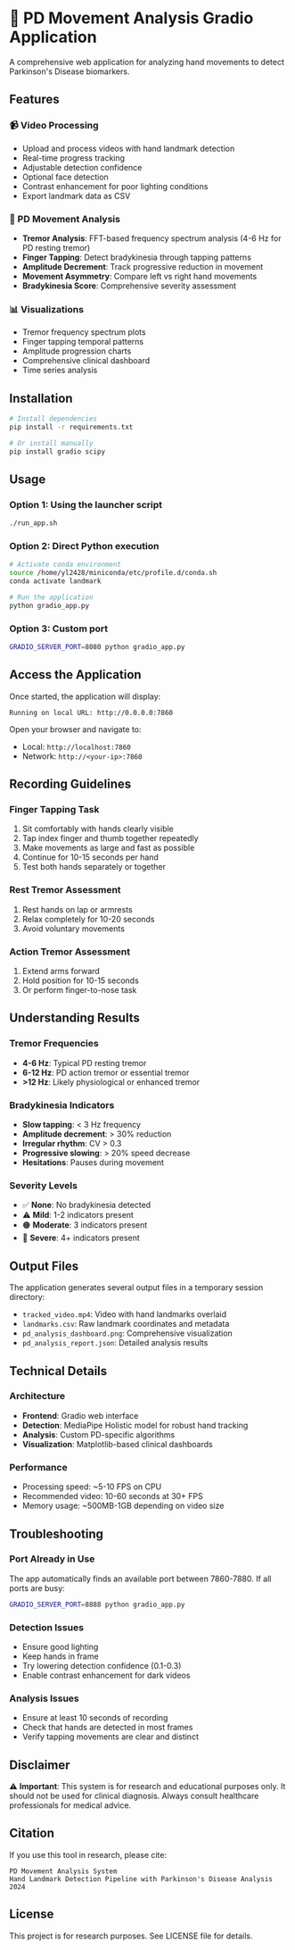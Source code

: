 # 🏥 PD Movement Analysis Gradio Application

A comprehensive web application for analyzing hand movements to detect Parkinson's Disease biomarkers.

## Features

### 📹 Video Processing
- Upload and process videos with hand landmark detection
- Real-time progress tracking
- Adjustable detection confidence
- Optional face detection
- Contrast enhancement for poor lighting conditions
- Export landmark data as CSV

### 🔬 PD Movement Analysis
- **Tremor Analysis**: FFT-based frequency spectrum analysis (4-6 Hz for PD resting tremor)
- **Finger Tapping**: Detect bradykinesia through tapping patterns
- **Amplitude Decrement**: Track progressive reduction in movement
- **Movement Asymmetry**: Compare left vs right hand movements
- **Bradykinesia Score**: Comprehensive severity assessment

### 📊 Visualizations
- Tremor frequency spectrum plots
- Finger tapping temporal patterns
- Amplitude progression charts
- Comprehensive clinical dashboard
- Time series analysis

## Installation

```bash
# Install dependencies
pip install -r requirements.txt

# Or install manually
pip install gradio scipy
```

## Usage

### Option 1: Using the launcher script
```bash
./run_app.sh
```

### Option 2: Direct Python execution
```bash
# Activate conda environment
source /home/yl2428/miniconda/etc/profile.d/conda.sh
conda activate landmark

# Run the application
python gradio_app.py
```

### Option 3: Custom port
```bash
GRADIO_SERVER_PORT=8080 python gradio_app.py
```

## Access the Application

Once started, the application will display:
```
Running on local URL: http://0.0.0.0:7860
```

Open your browser and navigate to:
- Local: `http://localhost:7860`
- Network: `http://<your-ip>:7860`

## Recording Guidelines

### Finger Tapping Task
1. Sit comfortably with hands clearly visible
2. Tap index finger and thumb together repeatedly
3. Make movements as large and fast as possible
4. Continue for 10-15 seconds per hand
5. Test both hands separately or together

### Rest Tremor Assessment
1. Rest hands on lap or armrests
2. Relax completely for 10-20 seconds
3. Avoid voluntary movements

### Action Tremor Assessment
1. Extend arms forward
2. Hold position for 10-15 seconds
3. Or perform finger-to-nose task

## Understanding Results

### Tremor Frequencies
- **4-6 Hz**: Typical PD resting tremor
- **6-12 Hz**: PD action tremor or essential tremor
- **>12 Hz**: Likely physiological or enhanced tremor

### Bradykinesia Indicators
- **Slow tapping**: < 3 Hz frequency
- **Amplitude decrement**: > 30% reduction
- **Irregular rhythm**: CV > 0.3
- **Progressive slowing**: > 20% speed decrease
- **Hesitations**: Pauses during movement

### Severity Levels
- ✅ **None**: No bradykinesia detected
- ⚠️ **Mild**: 1-2 indicators present
- 🟠 **Moderate**: 3 indicators present
- 🔴 **Severe**: 4+ indicators present

## Output Files

The application generates several output files in a temporary session directory:

- `tracked_video.mp4`: Video with hand landmarks overlaid
- `landmarks.csv`: Raw landmark coordinates and metadata
- `pd_analysis_dashboard.png`: Comprehensive visualization
- `pd_analysis_report.json`: Detailed analysis results

## Technical Details

### Architecture
- **Frontend**: Gradio web interface
- **Detection**: MediaPipe Holistic model for robust hand tracking
- **Analysis**: Custom PD-specific algorithms
- **Visualization**: Matplotlib-based clinical dashboards

### Performance
- Processing speed: ~5-10 FPS on CPU
- Recommended video: 10-60 seconds at 30+ FPS
- Memory usage: ~500MB-1GB depending on video size

## Troubleshooting

### Port Already in Use
The app automatically finds an available port between 7860-7880. If all ports are busy:
```bash
GRADIO_SERVER_PORT=8888 python gradio_app.py
```

### Detection Issues
- Ensure good lighting
- Keep hands in frame
- Try lowering detection confidence (0.1-0.3)
- Enable contrast enhancement for dark videos

### Analysis Issues
- Ensure at least 10 seconds of recording
- Check that hands are detected in most frames
- Verify tapping movements are clear and distinct

## Disclaimer

⚠️ **Important**: This system is for research and educational purposes only. It should not be used for clinical diagnosis. Always consult healthcare professionals for medical advice.

## Citation

If you use this tool in research, please cite:
```
PD Movement Analysis System
Hand Landmark Detection Pipeline with Parkinson's Disease Analysis
2024
```

## License

This project is for research purposes. See LICENSE file for details.